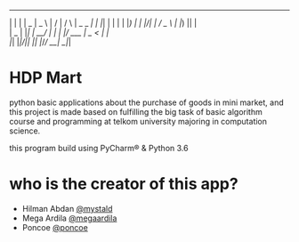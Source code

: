  _   _ ____  ____    __  __    _    ____ _____ 
| | | |  _ \|  _ \  |  \/  |  / \  |  _ \_   _|
| |_| | | | | |_) | | |\/| | / _ \ | |_) || |  
|  _  | |_| |  __/  | |  | |/ ___ \|  _ < | |  
|_| |_|____/|_|     |_|  |_/_/   \_\_| \_\|_| 


# HDP Mart
python basic applications about the purchase of goods in mini market, and this project is made based on fulfilling the big task of basic algorithm course and programming at telkom university majoring in computation science.

this program build using PyCharm® & Python 3.6

# who is the creator of this app?
- Hilman Abdan [@mystald](https://github.com/mystald)
- Mega Ardila [@megaardila](https://github.com/megaardila)
- Poncoe [@poncoe](https://github.com/poncoe)
